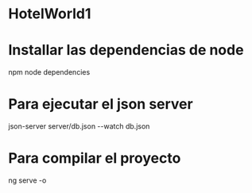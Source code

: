 # HotelWorld1
 
# Installar las dependencias de node
npm node dependencies
# Para ejecutar el json server 
json-server server/db.json --watch db.json
# Para compilar el proyecto
ng serve -o
